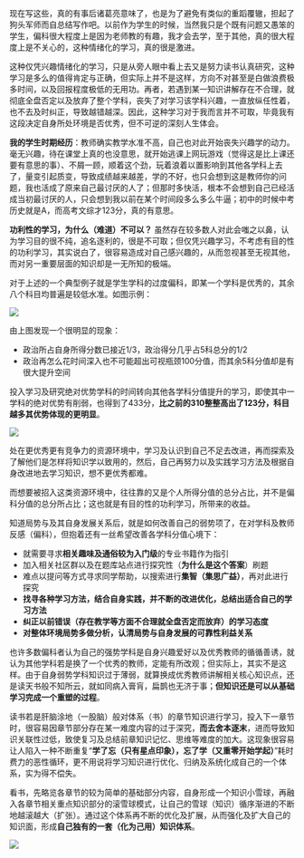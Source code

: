 现在写这些，真的有事后诸葛亮意味了，也是为了避免有类似的重蹈覆辙，担起了狗头军师而自总结写作吧。以前作为学生的时候，当然我只是个既有问题又愚笨的学生，偏科很大程度上是因为老师教的有趣，我才会去学，至于其他，真的很大程度上是不关心的，这种情绪化的学习，真的很是激进。

这种仅凭兴趣情绪化的学习，只是从旁人眼中看上去又是努力读书认真研究，这种学习是多么的值得肯定与正确，但实际上并不是这样，方向不对甚至是白做浪费极多时间，以及回报程度极低的无用功。再者，若遇到某一知识讲解存在不合理，就彻底全盘否定以及放弃了整个学科，丧失了对学习该学科兴趣，一直放纵任性着，也不去及时纠正，导致越错越深。因此，这种学习对于我而言并不可取，毕竟我有这段决定自身所处环境是否优秀，但不可逆的深刻人生体会。

**我的学生时期经历**：教师确实教学水准不高，自己也对此开始丧失兴趣学的动力。毫无兴趣，待在课堂上真的也没意思，就开始逃课上网玩游戏（觉得这是比上课还要有意思的事）、不屑一顾，顺着这个劲，玩着浪着以置影响到其他各学科上去了，量变引起质变，导致成绩越来越差，学的不好，也只会想到这是教师你的问题，我也活成了原来自己最讨厌的人了；但那时多快活，根本不会想到自己已经活成当初最讨厌的人，只会想到我以前在某个时间段多么多么牛逼；初中的时候中考历史就是A，而高考文综才123分，真的有意思。

**功利性的学习，为什么（难道）不可以？** 虽然存在较多数人对此会嗤之以鼻，认为学习目的很不纯，追名逐利的，很是不可取；但仅凭兴趣学习，不考虑有目的性的功利学习，其实说白了，很容易造成对自己感兴趣的，从而忽视甚至无视其他，而对另一重要层面的知识却是一无所知的极端。

对于上述的一个典型例子就是学生学科的过度偏科，即某一个学科是优秀的，其余八个科目均普遍是较低水准。如图示例：

![](https://i.postimg.cc/6Qp41xy5/Snipaste-2019-08-19-22-42-42.png)

由上图发现一个很明显的现象：

* 政治所占自身所得分数已接近1/3，政治得分几乎占5科总分的1/2
* 政治再怎么花时间深入也不可能超出可视瓶颈100分值，而其余5科分值却是有很大提升空间

投入学习及研究绝对优势学科的时间转向其他各学科分值提升的学习，即使其中一学科的绝对优势有削弱，也得到了433分，**比之前的310整整高出了123分，科目越多其优势体现的更明显**。

![](https://i.postimg.cc/QMqvfYfj/Snipaste-2019-08-19-23-55-46.png)

处在更优秀更有竞争力的资源环境中，学习及认识到自己不足去改进，再而探索及了解他们是怎样将知识学以致用的，然后，自己再努力以及实践学习方法及根据自身改进地去学习知识，想不更优秀都难。

而想要被招入这类资源环境中，往往靠的又是个人所得分值的总分占比，并不是偏科分值的总分所占比；这也就是有目的性的功利学习，所带来的收益。

知道局势与及其自身发展关系后，就是如何改善自己的弱势项了，在对学科及教师反感（偏科），但抱着还有一丝希望改善各学科分值心境下：

* 就需要寻求**相关趣味及通俗较为入门级**的专业书籍作为指引
* 加入相关社区群以及在题库站点进行探究性（**为什么是这个答案**）刷题
* 难点以提问等方式寻求同学帮助，以搜索进行**集智（集思广益）**，再对此进行探究
* **找寻各种学习方法，结合自身实践，并不断的改进优化，总结出适合自己的学习方法**
* **纠正以前错误（存在教学等方面不合理就全盘否定而放弃）的学习态度**
* **对整体环境局势多做分析，认清局势与自身发展的可靠性利益关系**

也许多数偏科者认为自己的强势学科是自身兴趣爱好以及优秀教师的循循善诱，就认为其他学科若是换了一个优秀的教师，定能有所改观；但实际上，其实不是这样。由于自身弱势学科知识过于薄弱，就算换成优秀教师讲解相关核心知识点，还是读天书般不知所云，就如同病入膏肓，扁鹊也无济于事；**但知识还是可以从基础学习完成一个重塑的过程**。

读书若是肝脑涂地（一股脑）般对体系（书）的章节知识进行学习，投入下一章节时，很容易因章节部分存在某一难度内容的过于深究，**而去舍本逐末**，进而导致知识关联性过低，致使复习及总结前章知识记忆、思维等难度的加大。这现象很容易让人陷入一种不断重复“**学了忘（只有星点印象），忘了学（又重零开始学起）**”耗时费力的恶性循环，更不用说将学习知识进行优化、归纳及系统化成自己的一个体系，实为得不偿失。

看书，先略览各章节的较为简单的基础部分内容，自身形成一个知识小雪球，再融入各章节相关重点知识部分的滚雪球模式，让自己的雪球（知识）循序渐进的不断地越滚越大（扩张）。通过这个体系再不断的优化及扩展，从而强化及扩大自己的知识面，形成**自己独有的一套（化为己用）知识体系**。

![](https://i.postimg.cc/cHSYLRW1/18H3Q.gif)













